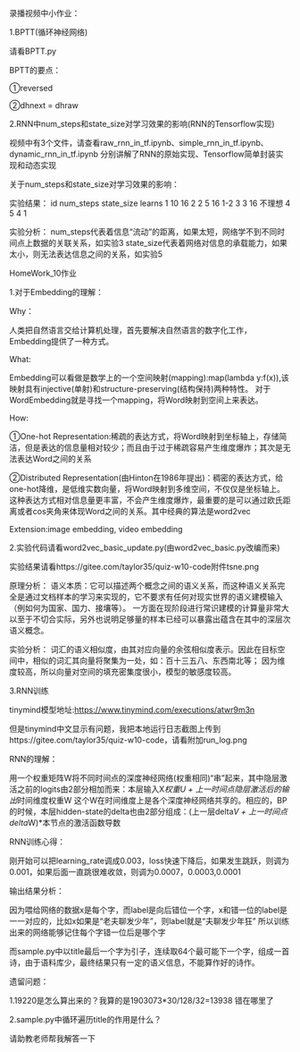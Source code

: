录播视频中小作业：

1.BPTT(循环神经网络)

请看BPTT.py

BPTT的要点：

①reversed

②dhnext = dhraw

2.RNN中num_steps和state_size对学习效果的影响(RNN的Tensorflow实现)

视频中有3个文件，请查看raw_rnn_in_tf.ipynb、simple_rnn_in_tf.ipynb、dynamic_rnn_in_tf.ipynb
分别讲解了RNN的原始实现、Tensorflow简单封装实现和动态实现

关于num_steps和state_size对学习效果的影响：

实验结果：
id   num_steps    state_size    learns
1       10              16           2
2       5               16           1-2
3       3               16           不理想
4       5               4            1

实验分析：
num_steps代表着信息“流动”的距离，如果太短，网络学不到不同时间点上数据的关联关系，如实验3
state_size代表着网络对信息的承载能力，如果太小，则无法表达信息之间的关系，如实验5


HomeWork_10作业

1.对于Embedding的理解：

Why：

人类把自然语言交给计算机处理，首先要解决自然语言的数字化工作，Embedding提供了一种方式。

What:

Embedding可以看做是数学上的一个空间映射(mapping):map(lambda y:f(x)),该映射具有injective(单射)和structure-preserving(结构保持)两种特性。
对于WordEmbedding就是寻找一个mapping，将Word映射到空间上来表达。

How:

①One-hot Representation:稀疏的表达方式，将Word映射到坐标轴上，存储简洁，但是表达的信息量相对较少；而且由于过于稀疏容易产生维度爆炸；其次是无法表达Word之间的关系

②Distributed Representation(由Hinton在1986年提出)：稠密的表达方式，给one-hot降维，是低维实数向量，将Word映射到多维空间，不仅仅是坐标轴上。
这种表达方式相对信息量更丰富，不会产生维度爆炸，最重要的是可以通过欧氏距离或者cos夹角来体现Word之间的关系。其中经典的算法是word2vec

Extension:image embedding, video embedding


2.实验代码请看word2vec_basic_update.py(由word2vec_basic.py改编而来)

实验结果请看https://gitee.com/taylor35/quiz-w10-code附件tsne.png

原理分析：
语义本质：它可以描述两个概念之间的语义关系，而这种语义关系完全是通过文档样本的学习来实现的，它不要求有任何对现实世界的语义建模输入（例如何为国家、国力、接壤等）。
一方面在现阶段进行常识建模的计算量非常大以至于不切合实际，另外也说明足够量的样本已经可以暴露出蕴含在其中的深层次语义概念。


实验分析：
词汇的语义相似度，由其对应向量的余弦相似度表示。因此在目标空间中，相似的词汇其向量将聚集为一处，如：百十三五八、东西南北等；
因为维度较高，所以向量对空间的填充密集度很小，模型的敏感度较高。

3.RNN训练

tinymind模型地址:https://www.tinymind.com/executions/atwr9m3n

但是tinymind中文显示有问题，我把本地运行日志截图上传到https://gitee.com/taylor35/quiz-w10-code，请看附加run_log.png

RNN的理解：

用一个权重矩阵W将不同时间点的深度神经网络(权重相同)“串”起来，其中隐层激活之前的logits由2部分相加而来：本层输入X*权重U + 上一时间点隐层激活后的输出*时间维度权重W
这个W在时间维度上是各个深度神经网络共享的。相应的，BP的时候，本层hidden-state的delta也由2部分组成：(上一层delta*V + 上一时间点delta*W)*本节点的激活函数导数 

RNN训练心得：

刚开始可以把learning_rate调成0.003，loss快速下降后，如果发生跳跃，则调为0.001，如果后面一直跳很难收敛，则调为0.0007，0.0003,0.0001

输出结果分析：

因为喂给网络的数据x是每个字，而label是向后错位一个字，x和错一位的label是一一对应的，比如x如果是“老夫聊发少年”，则label就是“夫聊发少年狂”
所以训练出来的网络能够记住每个字错一位后是哪个字


而sample.py中以title最后一个字为引子，连续取64个最可能下一个字，组成一首诗，由于语料库少，最终结果只有一定的语义信息，不能算作好的诗作。


遗留问题：

1.19220是怎么算出来的？我算的是1903073*30/128/32=13938 错在哪里了

2.sample.py中循环遍历title的作用是什么？

请助教老师帮我解答一下
